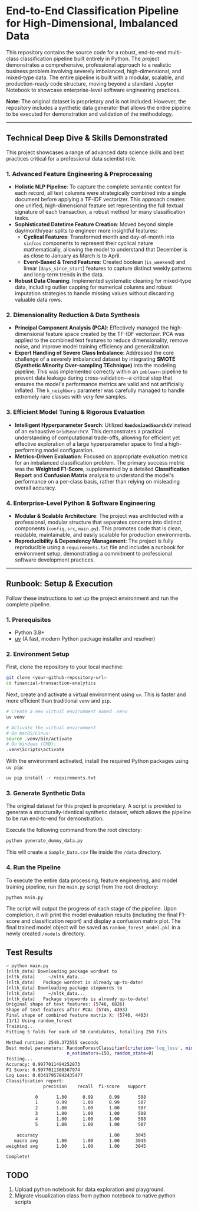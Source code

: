 # End-to-End Classification Pipeline for High-Dimensional, Imbalanced Data

This repository contains the source code for a robust, end-to-end multi-class classification pipeline built entirely in Python. The project demonstrates a comprehensive, professional approach to a realistic business problem involving severely imbalanced, high-dimensional, and mixed-type data. The entire pipeline is built with a modular, scalable, and production-ready code structure, moving beyond a standard Jupyter Notebook to showcase enterprise-level software engineering practices.

**Note:** The original dataset is proprietary and is not included. However, the repository includes a synthetic data generator that allows the entire pipeline to be executed for demonstration and validation of the methodology.

---

## Technical Deep Dive & Skills Demonstrated

This project showcases a range of advanced data science skills and best practices critical for a professional data scientist role.

### 1. Advanced Feature Engineering & Preprocessing
-   **Holistic NLP Pipeline**: To capture the complete semantic context for each record, all text columns were strategically combined into a single document before applying a TF-IDF vectorizer. This approach creates one unified, high-dimensional feature set representing the full textual signature of each transaction, a robust method for many classification tasks.
-   **Sophisticated Datetime Feature Creation**: Moved beyond simple day/month/year splits to engineer more insightful features:
    -   **Cyclical Features**: Transformed month and day-of-month into `sin`/`cos` components to represent their cyclical nature mathematically, allowing the model to understand that December is as close to January as March is to April.
    -   **Event-Based & Trend Features**: Created boolean (`is_weekend`) and linear (`days_since_start`) features to capture distinct weekly patterns and long-term trends in the data.
-   **Robust Data Cleaning**: Implemented systematic cleaning for mixed-type data, including outlier capping for numerical columns and robust imputation strategies to handle missing values without discarding valuable data rows.

### 2. Dimensionality Reduction & Data Synthesis
-   **Principal Component Analysis (PCA)**: Effectively managed the high-dimensional feature space created by the TF-IDF vectorizer. PCA was applied to the combined text features to reduce dimensionality, remove noise, and improve model training efficiency and generalization.
-   **Expert Handling of Severe Class Imbalance**: Addressed the core challenge of a severely imbalanced dataset by integrating **SMOTE (Synthetic Minority Over-sampling TEchnique)** into the modeling pipeline. This was implemented correctly within an `imblearn` pipeline to prevent data leakage during cross-validation—a critical step that ensures the model's performance metrics are valid and not artificially inflated. The `k_neighbors` parameter was carefully managed to handle extremely rare classes with very few samples.

### 3. Efficient Model Tuning & Rigorous Evaluation
-   **Intelligent Hyperparameter Search**: Utilized **`RandomizedSearchCV`** instead of an exhaustive `GridSearchCV`. This demonstrates a practical understanding of computational trade-offs, allowing for efficient yet effective exploration of a large hyperparameter space to find a high-performing model configuration.
-   **Metrics-Driven Evaluation**: Focused on appropriate evaluation metrics for an imbalanced classification problem. The primary success metric was the **Weighted F1-Score**, supplemented by a detailed **Classification Report** and **Confusion Matrix** analysis to understand the model's performance on a per-class basis, rather than relying on misleading overall accuracy.

### 4. Enterprise-Level Python & Software Engineering
-   **Modular & Scalable Architecture**: The project was architected with a professional, modular structure that separates concerns into distinct components (`config`, `src`, `main.py`). This promotes code that is clean, readable, maintainable, and easily scalable for production environments.
-   **Reproducibility & Dependency Management**: The project is fully reproducible using a `requirements.txt` file and includes a runbook for environment setup, demonstrating a commitment to professional software development practices.

---

## Runbook: Setup & Execution

Follow these instructions to set up the project environment and run the complete pipeline.

### 1. Prerequisites
-   Python 3.8+
-   [uv](https://github.com/astral-sh/uv) (A fast, modern Python package installer and resolver)

### 2. Environment Setup
First, clone the repository to your local machine:
```bash
git clone <your-github-repository-url>
cd financial-transaction-analytics
```

Next, create and activate a virtual environment using `uv`. This is faster and more efficient than traditional `venv` and `pip`.

```bash
# Create a new virtual environment named .venv
uv venv

# Activate the virtual environment
# On macOS/Linux:
source .venv/bin/activate
# On Windows (CMD):
.venv\Scripts\activate
```

With the environment activated, install the required Python packages using `uv pip`:

```bash
uv pip install -r requirements.txt
```

### 3. Generate Synthetic Data
The original dataset for this project is proprietary. A script is provided to generate a structurally-identical synthetic dataset, which allows the pipeline to be run end-to-end for demonstration.

Execute the following command from the root directory:

```bash
python generate_dummy_data.py
```

This will create a `Sample_Data.csv` file inside the `/data` directory.

### 4. Run the Pipeline
To execute the entire data processing, feature engineering, and model training pipeline, run the `main.py` script from the root directory:

```bash
python main.py
```

The script will output the progress of each stage of the pipeline. Upon completion, it will print the model evaluation results (including the final F1-score and classification report) and display a confusion matrix plot. The final trained model object will be saved as `random_forest_model.pkl` in a newly created `/models` directory.

## Test Results

```bash
> python main.py
[nltk_data] Downloading package wordnet to
[nltk_data]     ~/nltk_data...
[nltk_data]   Package wordnet is already up-to-date!
[nltk_data] Downloading package stopwords to
[nltk_data]     ~/nltk_data...
[nltk_data]   Package stopwords is already up-to-date!
Original shape of text features: (5746, 6826)
Shape of text features after PCA: (5746, 4393)
Final shape of combined feature matrix X: (5746, 4403)
[1/1] Using random_forest
Training...
Fitting 5 folds for each of 50 candidates, totalling 250 fits

Method runtime: 2540.372555 seconds
Best model parameters: RandomForestClassifier(criterion='log_loss', min_samples_split=5,
                       n_estimators=150, random_state=0)
Testing...
Accuracy: 0.9977011494252873
F1 Score: 0.9977011360367974
Log Loss: 0.03417957842435477
Classification report: 
              precision    recall  f1-score   support

           0       1.00      0.99      0.99       508
           1       0.99      1.00      0.99       507
           2       1.00      1.00      1.00       507
           3       1.00      1.00      1.00       508
           4       1.00      1.00      1.00       508
           5       1.00      1.00      1.00       507

    accuracy                           1.00      3045
   macro avg       1.00      1.00      1.00      3045
weighted avg       1.00      1.00      1.00      3045

Complete!
```

## TODO

1. Upload python notebook for data exploration and playground.
2. Migrate visualization class from python notebook to native python scripts